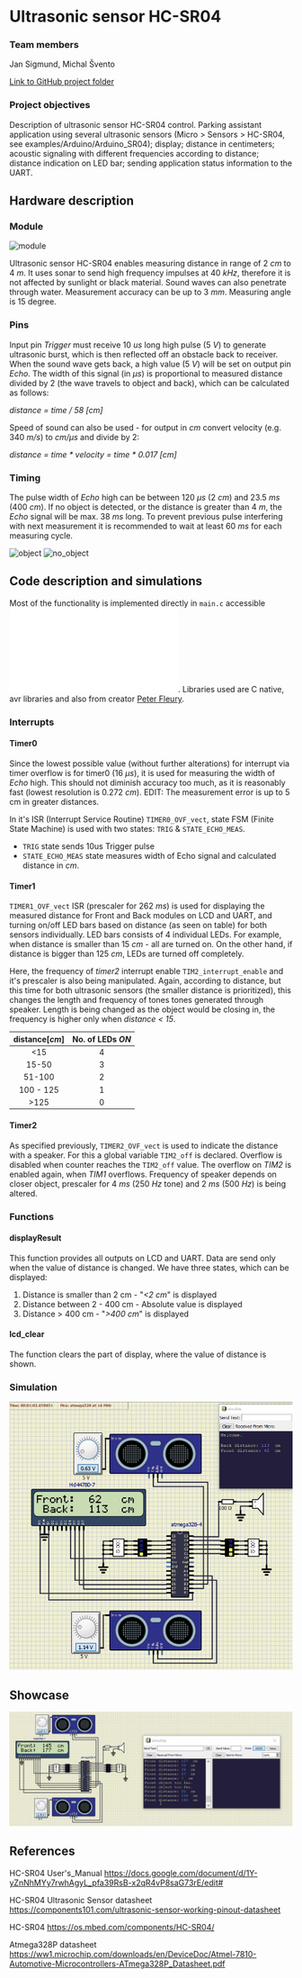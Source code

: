 # Ultrasonic sensor HC-SR04

### Team members
Jan Sigmund, Michal Švento

[Link to GitHub project folder](https://github.com/xsigmu06/Digital-electronics-2/tree/master/Labs/Project)

### Project objectives
Description of ultrasonic sensor HC-SR04 control. Parking assistant application using several ultrasonic sensors (Micro > Sensors > HC-SR04, see examples/Arduino/Arduino_SR04); display; distance in centimeters; acoustic signaling with different frequencies according to distance; distance indication on LED bar; sending application status information to the UART.

## Hardware description
### Module
![module](Images/hc-sr04.png)

Ultrasonic sensor HC-SR04 enables measuring distance in range of 2 _cm_ to 4 _m_. It uses sonar to send high frequency impulses at 40 _kHz_, therefore it is not affected by sunlight or black material. Sound waves can also penetrate through water. Measurement accuracy can be up to 3 _mm_. Measuring angle is 15 degree.


### Pins
Input pin _Trigger_ must receive 10 _us_ long high pulse (5 _V_) to generate ultrasonic burst, which is then reflected off an obstacle back to receiver. When the sound wave gets back, a high value (5 _V_) will be set on output pin _Echo_. The width of this signal (in _μs_) is proportional to measured distance divided by 2 (the wave travels to object and back), which can be calculated as follows: 

_distance = time / 58 [cm]_

Speed of sound can also be used - for output in _cm_ convert velocity (e.g. 340 _m/s_) to _cm/μs_ and divide by 2:

_distance = time * velocity = time * 0.017 [cm]_

### Timing
The pulse width of _Echo_ high can be between 120 _μs_ (2 _cm_) and 23.5 _ms_ (400 _cm_). If no object is detected, or the distance is greater than 4 _m_, the _Echo_ signal will be max. 38 _ms_ long. To prevent previous pulse interfering with next measurement it is recommended to wait at least 60 _ms_ for each measuring cycle.

![object](Images/object.jpg)
![no_object](Images/no_object.jpg)


## Code description and simulations

Most of the functionality is implemented directly in `main.c` accessible ![here](main.c). Libraries used are C native, avr libraries and also from creator [Peter Fleury](http://tinyurl.com/peterfleury).

### Interrupts

#### Timer0 
Since the lowest possible value (without further alterations) for interrupt via timer overflow is for timer0 (16 _μs_), it is used for measuring the width of _Echo_ high. This should not diminish accuracy too much, as it is reasonably fast (lowest resolution is 0.272 _cm_). EDIT: The measurement error is up to 5 cm in greater distances. 

In it's ISR (Interrupt Service Routine) `TIMER0_OVF_vect`, state FSM (Finite State Machine) is used with two states: `TRIG` & `STATE_ECHO_MEAS`.

- `TRIG` state sends 10us Trigger pulse 
- `STATE_ECHO_MEAS` state measures width of Echo signal and calculated distance in _cm_.

#### Timer1 
`TIMER1_OVF_vect` ISR (prescaler for 262 _ms_) is used for displaying the measured distance for Front and Back modules on LCD and UART, and turning on/off LED bars based on distance (as seen on table) for both sensors individually. LED bars consists of 4 individual LEDs. For example, when distance is smaller than 15 _cm_ - all are turned on. On the other hand, if distance is bigger than 125 _cm_, LEDs are turned off completely.

Here, the frequency of _timer2_ interrupt enable `TIM2_interrupt_enable` and it's prescaler is also being manipulated. Again, according to distance, but this time for both ultrasonic sensors (the smaller distance is prioritized), this changes the length and frequency of tones tones generated through speaker. Length is being changed as the object would be closing in, the frequency is higher only when _distance < 15_.

|distance[_cm_]|No. of LEDs _ON_|
| :--: | :--:|
| <15  | 4|
| 15-50| 3 |
|51-100| 2 |
|100 - 125 | 1 | 
| >125 | 0 |

#### Timer2 
As specified previously, `TIMER2_OVF_vect` is used to indicate the distance with a speaker. For this a global variable `TIM2_off` is declared. Overflow is disabled when counter reaches the `TIM2_off` value. The overflow on _TIM2_ is enabled again, when _TIM1_ overflows. Frequency of speaker depends on closer object, prescaler for 4 _ms_ (250 _Hz_ tone) and 2 _ms_ (500 _Hz_) is being altered.

### Functions

#### displayResult
This function provides all outputs on LCD and UART. Data are send only when the value of distance is changed. 
We have three states, which can be displayed:

1. Distance is smaller than 2 cm - "*<2 cm*" is displayed
2. Distance between 2 - 400 cm - Absolute value is displayed
3. Distance > 400 cm - "*>400 cm*" is displayed

#### lcd_clear 
The function clears the part of display, where the value of distance is shown.

### Simulation
![simul](Images/hc-sr04_simul.png)

## Showcase
![test](Images/finaltest.gif)

## References

HC-SR04 User's_Manual
https://docs.google.com/document/d/1Y-yZnNhMYy7rwhAgyL_pfa39RsB-x2qR4vP8saG73rE/edit#

HC-SR04 Ultrasonic Sensor datasheet
https://components101.com/ultrasonic-sensor-working-pinout-datasheet

HC-SR04
https://os.mbed.com/components/HC-SR04/

Atmega328P datasheet
https://ww1.microchip.com/downloads/en/DeviceDoc/Atmel-7810-Automotive-Microcontrollers-ATmega328P_Datasheet.pdf

